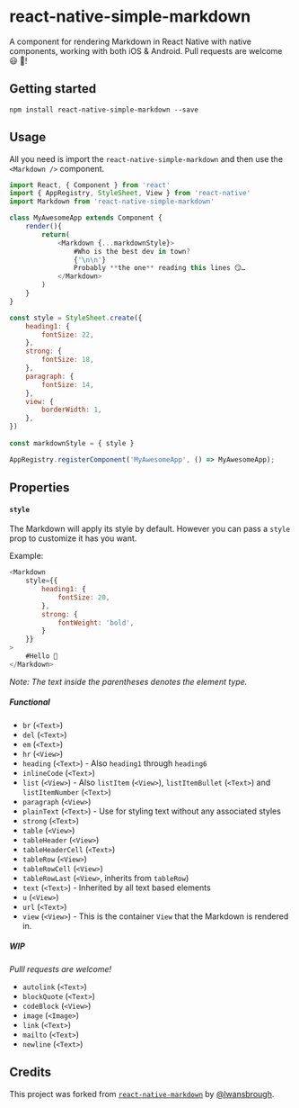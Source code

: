 # react-native-simple-markdown

A component for rendering Markdown in React Native with native components, working with both iOS & Android. Pull requests are welcome 😃 🎉!

## Getting started

`npm install react-native-simple-markdown --save`

## Usage

All you need is import the `react-native-simple-markdown` and then use the
`<Markdown />` component.

```js
import React, { Component } from 'react'
import { AppRegistry, StyleSheet, View } from 'react-native'
import Markdown from 'react-native-simple-markdown'

class MyAwesomeApp extends Component {
    render(){
        return(
            <Markdown {...markdownStyle}>
                #Who is the best dev in town?
                {'\n\n'}
                Probably **the one** reading this lines 😏…
            </Markdown>
        )
    }
}

const style = StyleSheet.create({
    heading1: {
        fontSize: 22,
    },
    strong: {
        fontSize: 18,
    },
    paragraph: {
        fontSize: 14,
    },
    view: {
        borderWidth: 1,
    },
})
        
const markdownStyle = { style }

AppRegistry.registerComponent('MyAwesomeApp', () => MyAwesomeApp);
```

## Properties

#### `style`

The Markdown will apply its style by default. However you can pass a `style` prop to customize it has you want.

Example:

```js
<Markdown 
    style={{ 
        heading1: {
            fontSize: 20,
        },
        strong: {
            fontWeight: 'bold',
        }
    }}
>
    #Hello 👋
</Markdown>
```
*Note: The text inside the parentheses denotes the element type.*

##### Functional

- `br` (`<Text>`)
- `del` (`<Text>`)
- `em` (`<Text>`)
- `hr` (`<View>`)
- `heading` (`<Text>`) - Also `heading1` through `heading6`
- `inlineCode` (`<Text>`)
- `list` (`<View>`) - Also `listItem` (`<View>`), `listItemBullet` (`<Text>`) and `listItemNumber` (`<Text>`)
- `paragraph` (`<View>`)
- `plainText` (`<Text>`) - Use for styling text without any associated styles
- `strong` (`<Text>`)
- `table` (`<View>`)
- `tableHeader` (`<View>`)
- `tableHeaderCell` (`<Text>`)
- `tableRow` (`<View>`)
- `tableRowCell` (`<View>`)
- `tableRowLast` (`<View>`, inherits from `tableRow`)
- `text` (`<Text>`) - Inherited by all text based elements
- `u` (`<View>`)
- `url` (`<Text>`)
- `view` (`<View>`) - This is the container `View` that the Markdown is rendered in.

##### WIP

_Pulll requests are welcome!_

- `autolink` (`<Text>`) 
- `blockQuote` (`<Text>`)
- `codeBlock` (`<View>`)
- `image` (`<Image>`)
- `link` (`<Text>`)
- `mailto` (`<Text>`)
- `newline` (`<Text>`)

## Credits

This project was forked from [`react-native-markdown`](https://github.com/lwansbrough/react-native-markdown) by [@lwansbrough](https://github.com/lwansbrough).

